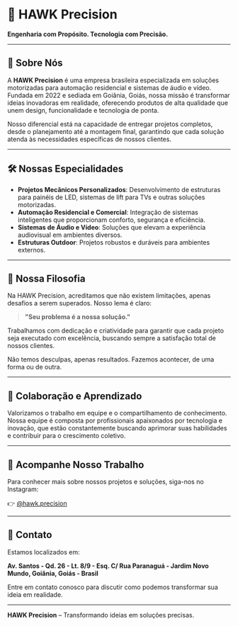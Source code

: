 # 🦅 HAWK Precision

**Engenharia com Propósito. Tecnologia com Precisão.**

---

## 🔧 Sobre Nós

A **HAWK Precision** é uma empresa brasileira especializada em soluções motorizadas para automação residencial e sistemas de áudio e vídeo. Fundada em 2022 e sediada em Goiânia, Goiás, nossa missão é transformar ideias inovadoras em realidade, oferecendo produtos de alta qualidade que unem design, funcionalidade e tecnologia de ponta.

Nosso diferencial está na capacidade de entregar projetos completos, desde o planejamento até a montagem final, garantindo que cada solução atenda às necessidades específicas de nossos clientes.

---

## 🛠️ Nossas Especialidades

- **Projetos Mecânicos Personalizados**: Desenvolvimento de estruturas para painéis de LED, sistemas de lift para TVs e outras soluções motorizadas.
- **Automação Residencial e Comercial**: Integração de sistemas inteligentes que proporcionam conforto, segurança e eficiência.
- **Sistemas de Áudio e Vídeo**: Soluções que elevam a experiência audiovisual em ambientes diversos.
- **Estruturas Outdoor**: Projetos robustos e duráveis para ambientes externos.

---

## 🚀 Nossa Filosofia

Na HAWK Precision, acreditamos que não existem limitações, apenas desafios a serem superados. Nosso lema é claro:

> **"Seu problema é a nossa solução."**

Trabalhamos com dedicação e criatividade para garantir que cada projeto seja executado com excelência, buscando sempre a satisfação total de nossos clientes.

Não temos desculpas, apenas resultados. Fazemos acontecer, de uma forma ou de outra.

---

## 🤝 Colaboração e Aprendizado

Valorizamos o trabalho em equipe e o compartilhamento de conhecimento. Nossa equipe é composta por profissionais apaixonados por tecnologia e inovação, que estão constantemente buscando aprimorar suas habilidades e contribuir para o crescimento coletivo.

---

## 📸 Acompanhe Nosso Trabalho

Para conhecer mais sobre nossos projetos e soluções, siga-nos no Instagram:

👉 [@hawk.precision](https://www.instagram.com/hawk.precision/)

---

## 📍 Contato

Estamos localizados em:

**Av. Santos - Qd. 26 - Lt. 8/9 - Esq. C/ Rua Paranaguá - Jardim Novo Mundo, Goiânia, Goiás - Brasil**

Entre em contato conosco para discutir como podemos transformar sua ideia em realidade.

---

**HAWK Precision** – Transformando ideias em soluções precisas.
